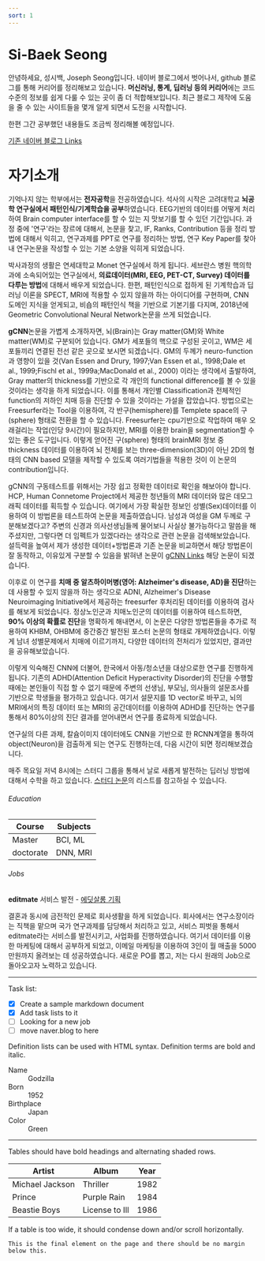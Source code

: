 ```yaml
---
sort: 1
---
```


# Si-Baek Seong

안녕하세요, 
성시백, Joseph Seong입니다.
네이버 블로그에서 벗어나서, github 블로그를 통해 커리어를 정리해보고 있습니다. 
**머신러닝, 통계, 딥러닝 등의 커리어**에는 코드 수준의 정보를 쉽게 다룰 수 있는 곳이 좀 더 적합해보입니다.
최근 블로그 제작에 도움을 줄 수 있는 사이트들을 몇개 알게 되면서 도전을 시작합니다. 

한편 그간 공부했던 내용들도 조금씩 정리해볼 예정입니다.

[기존 네이버 블로그 Links](https://blog.naver.com/tlqordl89)



# 자기소개

기억나지 않는 학부에서는 **전자공학**을 전공하였습니다. 
석사의 시작은 고려대학교 **뇌공학 연구실에서 패턴인식/기계학습을 공부**하였습니다. EEG기반의 데이터를 어떻게 처리하여 Brain computer interface를 할 수 있는 지 맛보기를 할 수 있던 기간입니다. 
과정 중에 '연구'라는 장르에 대해서, 논문을 찾고, IF, Ranks, Contribution 등을 정리 방법에 대해서 익히고, 연구과제를 PPT로 연구를 정리하는 방법, 연구 Key Paper를 찾아 내 연구논문을 작성할 수 있는 기본 소양을 익히게 되었습니다. 

박사과정의 생활은 연세대학교 Monet 연구실에서 하게 됩니다. 
세브란스 병원 핵의학과에 소속되어있는 연구실에서, **의료데이터(MRI, EEG, PET-CT, Survey) 데이터를 다루는 방법**에 대해서 배우게 되었습니다. 
한편, 패턴인식으로 접하게 된 기계학습과 딥러닝 이론을 SPECT, MRI에 적용할 수 있지 않을까 하는 아이디어를 구현하며, CNN 도메인 지식을 얻게되고, 
비숍의 패턴인식 책을 기반으로 기본기를 다지며, 2018년에 Geometric Convolutional Neural Network논문을 쓰게 되었습니다.  

**gCNN**논문을 가볍게 소개하자면, 뇌(Brain)는 Gray matter(GM)와 White matter(WM)로 구분되어 있습니다. GM가 세포들의 핵으로 구성된 곳이고, WM은 세포들끼리 연결된 전선 같은 곳으로 보시면 되겠습니다. GM의 두께가 neuro-function과 영향이 있을 것(Van Essen and Drury, 1997;Van Essen et al., 1998;Dale et al., 1999;Fischl et al., 1999a;MacDonald et al., 2000) 이라는 생각에서 출발하여, Gray matter의 thickness를 기반으로 각 개인의 functional difference를 볼 수 있을 것이라는 생각을 하게 되었습니다. 이를 통해서 개인별 Classification과 전체적인 function의 저하인 치매 등을 진단할 수 있을 것이라는 가설을 잡았습니다. 방법으로는 Freesurfer라는 Tool을 이용하여, 각 반구(hemisphere)를 Templete space의 구(sphere) 형태로 전환을 할 수 있습니다. Freesurfer는 cpu기반으로 작업하여 매우 오래걸리는 작업(인당 9시간)이 필요하지만, MRI를 이용한 brain을 segmentation할 수 있는 좋은 도구입니다. 이렇게 얻어진 구(sphere) 형태의 brainMRI 정보 중 thickness 데이터를 이용하여 뇌 전체를 보는 three-dimension(3D)이 아닌 2D의 형태의 CNN based 모델을 제작할 수 있도록 여러기법들을 적용한 것이 이 논문의 contribution입니다. 

gCNN의 구동테스트를 위해서는 가장 쉽고 정확한 데이터로 확인을 해보아야 합니다. HCP, Human Connetome Project에서 제공한 청년들의 MRI 데이터와 많은 데모그래픽 데이터를 획득할 수 있습니다. 여기에서 가장 확실한 정보인 성별(Sex)데이터를 이용하여 이 방법론을 테스트하여 논문을 제출하였습니다. 남성과 여성을 GM 두께로 구분해보겠다고? 주변의 신경과 의사선생님들께 물어보니 사실상 불가능하다고 말씀을 해주셨지만, 그렇다면 더 임펙트가 있겠다라는 생각으로 관련 논문을 검색해보았습니다. 설득력을 높여서 제가 생성한 데이터+방법론과 기존 논문을 비교하면서 해당 방법론이 잘 동작하고, 이유있게 구분할 수 있음을 밝혀낸 논문이 [gCNN Links](https://www.frontiersin.org/articles/10.3389/fninf.2018.00042/full) 해당 논문이 되겠습니다. 

이후로 이 연구를 **치매 중 알츠하이머병(영어: Alzheimer's disease, AD)을 진단**하는데 사용할 수 있지 않을까 하는 생각으로 ADNI, Alzheimer's Disease Neuroimaging Initiative에서 제공하는 freesurfer 후처리된 데이터를 이용하여 검사를 해보게 되었습니다. 정상노인군과 치매노인군의 데이터를 이용하여 테스트하면, **90% 이상의 확률로 진단**을 명확하게 해내면서, 이 논문은 다양한 방법론들을 추가로 적용하여 KHBM, OHBM에 중간중간 발전된 포스터 논문의 형태로 개제하였습니다. 이렇게 남녀 성별문제에서 치매에 이르기까지, 다양한 데이터의 전처리가 있었지만, 결과만을 공유해보았습니다. 

이렇게 익숙해진 CNN에 더불어, 한국에서 아동/청소년을 대상으로한 연구를 진행하게 됩니다. 기존의 ADHD(Attention Deficit Hyperactivity Disorder)의 진단을 수행할 때에는 본인들이 직접 할 수 없기 때문에 주변의 선생님, 부모님, 의사들의 설문조사를 기반으로 학생들을 평가하고 있습니다. 여기서 설문지를 1D vector로 바꾸고, 뇌의 MRI에서의 특징 데이터 또는 MRI의 공간데이터를 이용하여 ADHD를 진단하는 연구를 통해서 80%이상의 진단 결과를 얻어내면서 연구를 종료하게 되었습니다. 

연구실의 다른 과제, 칼슘이미지 데이터에도 CNN을 기반으로 한 RCNN계열을 통하여 object(Neuron)을 검출하게 되는 연구도 진행하는데, 다음 시간이 되면 정리해보겠습니다. 

매주 목요일 저녁 8시에는 스터디 그룹을 통해서 날로 새롭게 발전하는 딥러닝 방법에 대해서 수학을 하고 있습니다. 
[스터디 논문](https://trello.com/b/vCD6pP9t/paper-study)의 리스트를 참고하실 수 있습니다.


###### Education

| Course  | Subjects |
| ------- | -------- |
| Master  | BCI, ML  |
| doctorate | DNN, MRI |


###### Jobs
**editmate** 서비스 발전 - [에딧살롱 기획](https://www.facebook.com/editmate.kr/videos/3193190497400795)

결혼과 동시에 금전적인 문제로 회사생활을 하게 되었습니다. 
회사에서는 연구소장이라는 직책을 맡으며 국가 연구과제를 담당해서 처리하고 있고, 
서비스 피벗을 통해서 editmate라는 서비스를 발전시키고, 사업화를 진행하였습니다. 
여기서 데이터를 이용한 마케팅에 대해서 공부하게 되었고, 이메일 마케팅을 이용하여 3인이 월 매출을 5000만원까지 올려보는 데 성공하였습니다. 
새로운 PO를 뽑고, 저는 다시 원래의 Job으로 돌아오고자 노력하고 있습니다. 

---

Task list:

- [x] Create a sample markdown document
- [x] Add task lists to it
- [ ] Looking for a new job
- [ ] move naver.blog to here

Definition lists can be used with HTML syntax. Definition terms are bold and italic.

<dl>
    <dt>Name</dt>
    <dd>Godzilla</dd>
    <dt>Born</dt>
    <dd>1952</dd>
    <dt>Birthplace</dt>
    <dd>Japan</dd>
    <dt>Color</dt>
    <dd>Green</dd>
</dl>

---

Tables should have bold headings and alternating shaded rows.

| Artist          | Album          | Year |
| --------------- | -------------- | ---- |
| Michael Jackson | Thriller       | 1982 |
| Prince          | Purple Rain    | 1984 |
| Beastie Boys    | License to Ill | 1986 |

If a table is too wide, it should condense down and/or scroll horizontally.

```
This is the final element on the page and there should be no margin below this.
```
